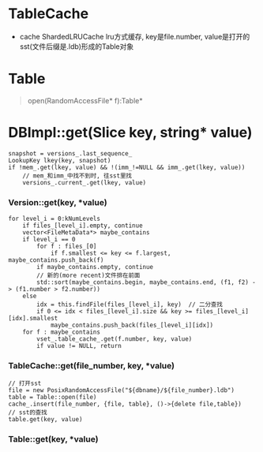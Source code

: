 # TableCache
- cache  ShardedLRUCache  lru方式缓存, key是file.number, value是打开的sst(文件后缀是.ldb)形成的Table对象


# Table
> open(RandomAccessFile* f):Table*


# DBImpl::get(Slice key, string* value)
    snapshot = versions_.last_sequence_
    LookupKey lkey(key, snapshot)
    if !mem_.get(lkey, value) && !(imm_!=NULL && imm_.get(lkey, value))
        // mem_和imm_中找不到时, 往sst里找
        versions_.current_.get(lkey, value)

### Version::get(key, *value)
    for level_i = 0:kNumLevels
        if files_[level_i].empty, continue
        vector<FileMetaData*> maybe_contains
        if level_i == 0
            for f : files_[0]
                if f.smallest <= key <= f.largest, maybe_contains.push_back(f)
            if maybe_contains.empty, continue
            // 新的(more recent)文件排在前面
            std::sort(maybe_contains.begin, maybe_contains.end, (f1, f2) -> (f1.number > f2.number))
        else
            idx = this.findFile(files_[level_i], key)  // 二分查找
            if 0 <= idx < files_[level_i].size && key >= files_[level_i][idx].smallest
                maybe_contains.push_back(files_[level_i][idx])
        for f : maybe_contains
            vset_.table_cache_.get(f.number, key, value)
            if value != NULL, return

### TableCache::get(file_number, key, *value)
    // 打开sst
    file = new PosixRandomAccessFile("${dbname}/${file_number}.ldb")
    table = Table::open(file)
    cache_.insert(file_number, {file, table}, ()->{delete file,table})
    // sst的查找
    table.get(key, value)

### Table::get(key, *value)